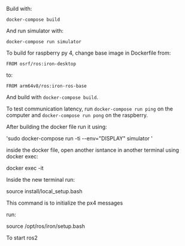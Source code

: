 Build with:
```
docker-compose build
```
And run simulator with:
```
docker-compose run simulator
```
To build for raspberry py 4, change base image in Dockerfile from:
```
FROM osrf/ros:iron-desktop
```
to:
```
FROM arm64v8/ros:iron-ros-base
```
And build with `docker-compose build`.

To test communication latency, run `docker-compose run ping` on the computer and `docker-compose run pong` on the raspberry.
 
 After building the docker file run it using:

'sudo docker-compose run -ti --env="DISPLAY" simulator '

inside the docker file, open another isntance in another terminal using docker exec:

docker exec -it <your dockerfile names>

Inside the new terminal run:

source install/local_setup.bash

This command is to initialize the px4 messages

run:

 source /opt/ros/iron/setup.bash

To start ros2
